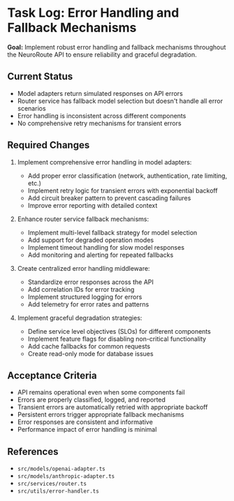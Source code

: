 # Task Log: Error Handling and Fallback Mechanisms

**Goal:** Implement robust error handling and fallback mechanisms throughout the NeuroRoute API to ensure reliability and graceful degradation.

## Current Status
- Model adapters return simulated responses on API errors
- Router service has fallback model selection but doesn't handle all error scenarios
- Error handling is inconsistent across different components
- No comprehensive retry mechanisms for transient errors

## Required Changes
1. Implement comprehensive error handling in model adapters:
   - Add proper error classification (network, authentication, rate limiting, etc.)
   - Implement retry logic for transient errors with exponential backoff
   - Add circuit breaker pattern to prevent cascading failures
   - Improve error reporting with detailed context

2. Enhance router service fallback mechanisms:
   - Implement multi-level fallback strategy for model selection
   - Add support for degraded operation modes
   - Implement timeout handling for slow model responses
   - Add monitoring and alerting for repeated fallbacks

3. Create centralized error handling middleware:
   - Standardize error responses across the API
   - Add correlation IDs for error tracking
   - Implement structured logging for errors
   - Add telemetry for error rates and patterns

4. Implement graceful degradation strategies:
   - Define service level objectives (SLOs) for different components
   - Implement feature flags for disabling non-critical functionality
   - Add cache fallbacks for common requests
   - Create read-only mode for database issues

## Acceptance Criteria
- API remains operational even when some components fail
- Errors are properly classified, logged, and reported
- Transient errors are automatically retried with appropriate backoff
- Persistent errors trigger appropriate fallback mechanisms
- Error responses are consistent and informative
- Performance impact of error handling is minimal

## References
- `src/models/openai-adapter.ts`
- `src/models/anthropic-adapter.ts`
- `src/services/router.ts`
- `src/utils/error-handler.ts`